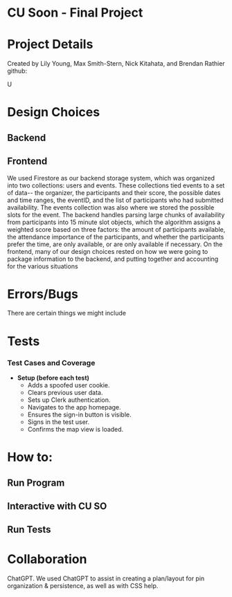 # CU Soon - Final Project

# Project Details
Created by Lily Young, Max Smith-Stern, Nick Kitahata, and Brendan Rathier
github: 

U

# Design Choices

## Backend

## Frontend

We used Firestore as our backend storage system, which was organized into two collections: users and events. These collections tied events to a set of data-- the organizer, the participants and their score, the possible dates and time ranges, the eventID, and the list of participants who had submitted availability. The events collection was also where we stored the possible slots for the event. The backend handles parsing large chunks of availability from participants into 15 minute slot objects, which the algorithm assigns a weighted score based on three factors: the amount of participants available, the attendance importance of the participants, and whether the participants prefer the time, are only available, or are only available if necessary. On the frontend, many of our design choices rested on how we were going to package information to the backend, and putting together and accounting for the various situations 



# Errors/Bugs
There are certain things we might include


# Tests
### **Test Cases and Coverage**

- **Setup (before each test)**
  - Adds a spoofed user cookie.
  - Clears previous user data.
  - Sets up Clerk authentication.
  - Navigates to the app homepage.
  - Ensures the sign-in button is visible.
  - Signs in the test user.
  - Confirms the map view is loaded.


# How to: 

## Run Program

## Interactive with CU SO

## Run Tests

# Collaboration
ChatGPT. We used ChatGPT to assist in creating a plan/layout for pin organization & persistence, as well as with CSS help. 